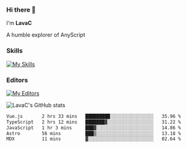 ### Hi there 👋
I'm **LavaC**

A humble explorer of AnyScript

### Skills
[![My Skills](https://skillicons.dev/icons?i=js,ts,vue,nodejs,nuxtjs,astro,solidjs,tailwind)](https://skillicons.dev)

### Editors
[![My Editors](https://skillicons.dev/icons?i=neovim,vscode)](https://skillicons.dev)

![LavaC's GitHub stats](https://github-readme-stats.vercel.app/api?username=LavaCxx&show_icons=true&theme=synthwave)

<!--START_SECTION:waka-->

```txt
Vue.js       2 hrs 33 mins   █████████░░░░░░░░░░░░░░░░   35.96 %
TypeScript   2 hrs 12 mins   ███████▓░░░░░░░░░░░░░░░░░   31.22 %
JavaScript   1 hr 3 mins     ███▓░░░░░░░░░░░░░░░░░░░░░   14.86 %
Astro        56 mins         ███▒░░░░░░░░░░░░░░░░░░░░░   13.18 %
MDX          11 mins         ▓░░░░░░░░░░░░░░░░░░░░░░░░   02.64 %
```

<!--END_SECTION:waka-->
